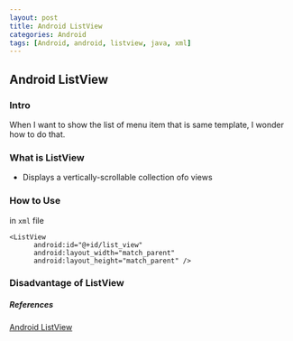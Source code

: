 ```yaml
---
layout: post
title: Android ListView
categories: Android
tags: [Android, android, listview, java, xml]
---
```


## Android ListView
### Intro
When I want to show the list of menu item that is same template, I wonder how to do that.

### What is ListView
- Displays a vertically-scrollable collection ofo views

### How to Use
in `xml` file
```
<ListView
      android:id="@+id/list_view"
      android:layout_width="match_parent"
      android:layout_height="match_parent" />
```
### Disadvantage of ListView

##### References
[Android ListView](https://developer.android.com/reference/android/widget/ListView)
